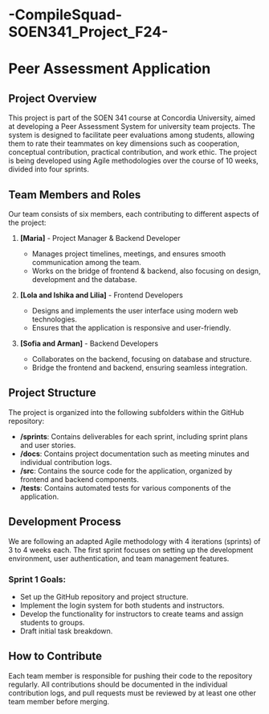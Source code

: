 
# -CompileSquad-SOEN341_Project_F24-
# Peer Assessment Application

## Project Overview
This project is part of the SOEN 341 course at Concordia University, aimed at developing a Peer Assessment System for university team projects. The system is designed to facilitate peer evaluations among students, allowing them to rate their teammates on key dimensions such as cooperation, conceptual contribution, practical contribution, and work ethic. The project is being developed using Agile methodologies over the course of 10 weeks, divided into four sprints.

## Team Members and Roles
Our team consists of six members, each contributing to different aspects of the project:

1. **[Maria]** - Project Manager & Backend Developer
   - Manages project timelines, meetings, and ensures smooth communication among the team.
   - Works on the bridge of frontend & backend, also focusing on design, development and the database.

2. **[Lola and Ishika and Lilia]** - Frontend Developers
   - Designs and implements the user interface using modern web technologies.
   - Ensures that the application is responsive and user-friendly.

3. **[Sofia and Arman]** - Backend Developers
   - Collaborates on the backend, focusing on database and structure.
   - Bridge the frontend and backend, ensuring seamless integration.


## Project Structure
The project is organized into the following subfolders within the GitHub repository:

- **/sprints**: Contains deliverables for each sprint, including sprint plans and user stories.
- **/docs**: Contains project documentation such as meeting minutes and individual contribution logs.
- **/src**: Contains the source code for the application, organized by frontend and backend components.
- **/tests**: Contains automated tests for various components of the application.

## Development Process
We are following an adapted Agile methodology with 4 iterations (sprints) of 3 to 4 weeks each. The first sprint focuses on setting up the development environment, user authentication, and team management features.

### Sprint 1 Goals:
- Set up the GitHub repository and project structure.
- Implement the login system for both students and instructors.
- Develop the functionality for instructors to create teams and assign students to groups.
- Draft initial task breakdown.

## How to Contribute
Each team member is responsible for pushing their code to the repository regularly. All contributions should be documented in the individual contribution logs, and pull requests must be reviewed by at least one other team member before merging.
